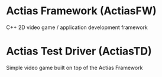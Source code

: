 # Actias Framework (ActiasFW)
C++ 2D video game / application development framework

# Actias Test Driver (ActiasTD)
Simple video game built on top of the Actias Framework
